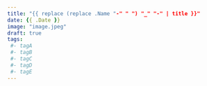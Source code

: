 ```yaml
---
title: "{{ replace (replace .Name "-" " ") "_" "-" | title }}"
date: {{ .Date }}
image: "image.jpeg"
draft: true
tags:
 #- tagA
 #- tagB
 #- tagC
 #- tagD
 #- tagE
---
```

